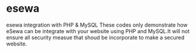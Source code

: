 # esewa
esewa integration with PHP &amp; MySQL
These codes only demonstrate how eSewa can be integrate with your website using PHP and MySQL.It will not ensure all security measue that shoud be incorporate to make a secured website.
